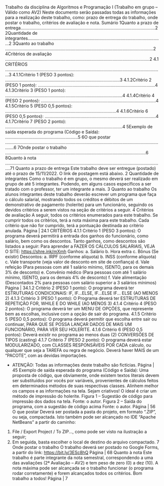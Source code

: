Trabalho da disciplina de
Algoritmos e Programação I
(Trabalho em grupo – Válido como AV2)
Neste documento serão passadas todas as informações para a realização deste trabalho,
como: prazo de entrega do trabalho, onde postar o trabalho, critérios de avaliação e nota.
Sumário
1Quanto a prazo de entrega.............................................................................................................2
2Quantidade de integrantes.............................................................................................................2
3Quanto ao trabalho ........................................................................................................................2
4Critérios de avaliação .....................................................................................................................2
4.1
CRITÉRIOS ...............................................................................................................................3
4.1.1Critério 1 (PESO 3 pontos): .............................................................................................3
4.1.2Critério 2 (PESO 1 ponto): ...............................................................................................4
4.1.3Critério 3 (PESO 1 ponto): ...............................................................................................4
4.1.4Critério 4 (PESO 2 pontos): .............................................................................................4
4.1.5Critério 5 (PESO 0,5 pontos): ..........................................................................................4
4.1.6Critério 6 (PESO 0,5 pontos): ..........................................................................................4
4.1.7Critério 7 (PESO 2 ponto): ...............................................................................................4
5Exemplo de saída esperada do programa (Código e Saída): ...........................................................5
6O que postar ...................................................................................................................................6
7Onde postar o trabalho ..................................................................................................................6
8Quanto à nota ................................................................................................................................71
Quanto a prazo de entrega
Este trabalho deve ser entregue (postado) até o prazo de 15/11/2022.
O link de postagem está abaixo.
2
Quantidade de integrantes
Como o trabalho é em grupo, o mesmo deverá ser realizado em grupo de até 5
integrantes. Podendo, em alguns casos específicos a ser tratado com o professor, ter um
integrante a mais.
3
Quanto ao trabalho
Os alunos integrantes deste trabalho deverão escrever um programa que faça o cálculo
salarial, mostrando todos os créditos e débitos de um demonstrativo de pagamento (holerite)
para um funcionário, seguindo os devidos critérios a serem vistos na seção de critérios a
seguir.
4
Critérios de avaliação
A seguir, todos os critérios enumerados para este trabalho. Se cumprir todos os critérios, terá
a nota máxima para este trabalho.
Cada critério que não for cumprido, terá a pontuação destinada ao critério anulada.
Página | 24.1
CRITÉRIOS
4.1.1 Critério 1 (PESO 3 pontos):
O programa deverá permitirá a entrada dos ganhos do funcionário, como salário, bem como
os descontos. Tanto ganhos, como descontos são listados a seguir:
Para aprender a FAZER OS CÁLCULOS SALARIAIS, VEJA O SITE:
https://shre.ink/mXmh
Ganhos:
a. Salário
b. Hora extra
c. Bônus (Se existir)
Descontos:
a. IRPF (conforme alíquota)
b. INSS (conforme alíquota)
c. Vale transporte (veja valor de desconto em site de confiança)
d. Vale refeição (Para pessoas com até 1 salário mínimo, ISENTO, para os demais 3% de
desconto)
e. Convênio médico (Para pessoas com até 1 salário mínimo, ISENTO, para os demais 4%
de desconto)
f. Vale alimentação (Descontados 2% para pessoas com salário superior a 3 salários
mínimos)
Página | 34.1.2 Critério 2 (PESO 1 ponto):
O programa deverá ter ESTRUTURAS CONDICIONAIS: IF, IF...ELSE, IF...ELSE IF... ELSE (AO
MENOS 2)
4.1.3 Critério 3 (PESO 1 ponto):
O Programa deverá ter ESTRUTURAS DE REPETIÇÃO FOR, WHILE E DO WHILE (AO MENOS 3)
4.1.4 Critério 4 (PESO 2 pontos):
O programa deverá ter um MENU DE OPÇÕES, que represente bem as escolhas, inclusive com
a opção de sair do programa.
4.1.5 Critério 5 (PESO 0,5 pontos):
O programa deverá permitir que escolha entre sair ou continuar, PARA QUE SE POSSA LANÇAR
DADOS DE MAIS UM FUNCIONÁRIO, PARA VER SEU HOLERITE.
4.1.6 Critério 6 (PESO 0,5 pontos):
Deverá existir no programa ao menos duas (2) CONVERSÕES DE TIPOS (casting)
4.1.7 Critério 7 (PESO 2 ponto):
O programa deverá estar MODULARIZADO, com CLASSES RESPONSÁVEIS POR CADA cálculo,
ou qualquer que seja a TAREFA ou regra de negócio. Deverá haver MAIS de um “PACOTE”,
com as devidas importações.
* ATENÇÃO: Todas as informações deste trabalho são fictícias.
Página | 45
Exemplo de saída esperada do programa (Código e Saída):
Uma proposta de código, que obviamente, onde existem textos literais devem ser substituídos
por vocês por variáveis, provenientes de cálculos feitos em determinados métodos de suas
respectivas classes. Alinhem melhor os campos e as informações na tela. Sejam criativos!
O ideal é criar um método de impressão do holerite.
Figura 1 – Sugestão de código para impressão dos dados na tela.
Fonte: o autor.
Figura 2 – Saída do programa, com a sugestão de código acima
Fonte: o autor.
Página | 56
O que postar
Deverá ser postada a pasta do projeto, em formato “.ZIP”, ou seja, compactada. Isto também
pode ser alcançado no IDE “Apache NetBeans” a partir do caminho:
1. File / Export Project / To ZIP..., como pode ser visto na ilustração a seguir;
2. Em seguida, basta escolher o local de destino do arquivo compactado.
7
Onde postar o trabalho
O trabalho deverá ser postado no Google Forms, a partir do link:
https://bit.ly/3ESc8hQ
Página | 68
Quanto à nota
Este trabalho é parte integrante da nota semestral, correspondendo a uma das avaliações (2ª
Avaliação – AV2) e tem peso de zero (0) a dez (10).
A nota máxima pode ser alcançada se o trabalho funcionar (o programa rodar corretamente)
e forem alcançados todos os critérios.
Bom trabalho a todos!
Página | 7
